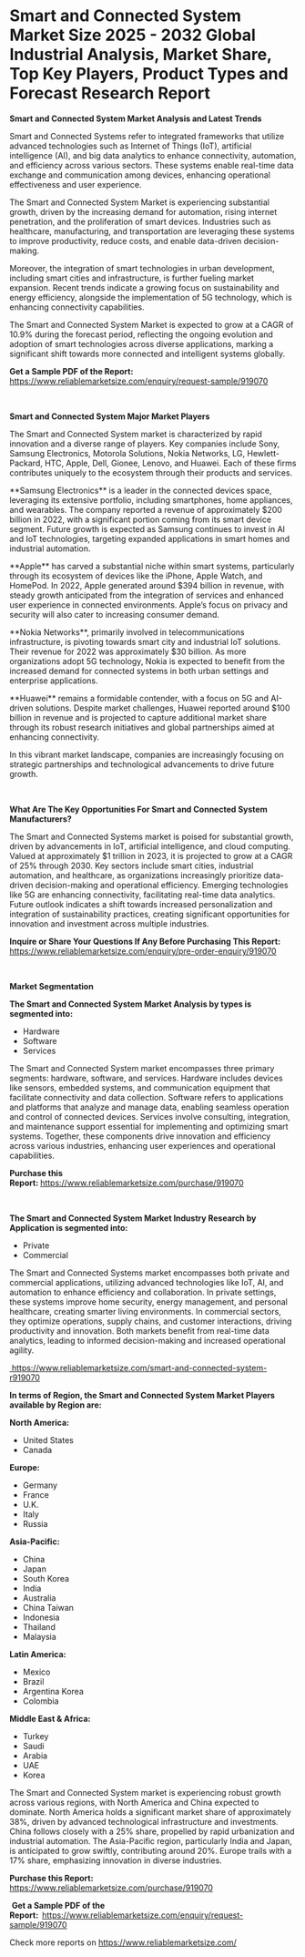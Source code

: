 <p><h1>Smart and Connected System Market Size 2025 - 2032 Global Industrial Analysis, Market Share, Top Key Players, Product Types and Forecast Research Report</h1></p><p><strong>Smart and Connected System Market Analysis and Latest Trends</strong></p>
<p><p>Smart and Connected Systems refer to integrated frameworks that utilize advanced technologies such as Internet of Things (IoT), artificial intelligence (AI), and big data analytics to enhance connectivity, automation, and efficiency across various sectors. These systems enable real-time data exchange and communication among devices, enhancing operational effectiveness and user experience.</p><p>The Smart and Connected System Market is experiencing substantial growth, driven by the increasing demand for automation, rising internet penetration, and the proliferation of smart devices. Industries such as healthcare, manufacturing, and transportation are leveraging these systems to improve productivity, reduce costs, and enable data-driven decision-making. </p><p>Moreover, the integration of smart technologies in urban development, including smart cities and infrastructure, is further fueling market expansion. Recent trends indicate a growing focus on sustainability and energy efficiency, alongside the implementation of 5G technology, which is enhancing connectivity capabilities.</p><p>The Smart and Connected System Market is expected to grow at a CAGR of 10.9% during the forecast period, reflecting the ongoing evolution and adoption of smart technologies across diverse applications, marking a significant shift towards more connected and intelligent systems globally.</p></p>
<p><strong>Get a Sample PDF of the Report:&nbsp;</strong> <a href="https://www.reliablemarketsize.com/enquiry/request-sample/919070?utm_campaign=2821&utm_medium=2&utm_source=Github&utm_content=ia&utm_term=07032025&utm_id=smart-and-connected-system">https://www.reliablemarketsize.com/enquiry/request-sample/919070</a></p>
<p>&nbsp;</p>
<p><strong>Smart and Connected System Major Market Players</strong></p>
<p><p>The Smart and Connected System market is characterized by rapid innovation and a diverse range of players. Key companies include Sony, Samsung Electronics, Motorola Solutions, Nokia Networks, LG, Hewlett-Packard, HTC, Apple, Dell, Gionee, Lenovo, and Huawei. Each of these firms contributes uniquely to the ecosystem through their products and services.</p><p>**Samsung Electronics** is a leader in the connected devices space, leveraging its extensive portfolio, including smartphones, home appliances, and wearables. The company reported a revenue of approximately $200 billion in 2022, with a significant portion coming from its smart device segment. Future growth is expected as Samsung continues to invest in AI and IoT technologies, targeting expanded applications in smart homes and industrial automation.</p><p>**Apple** has carved a substantial niche within smart systems, particularly through its ecosystem of devices like the iPhone, Apple Watch, and HomePod. In 2022, Apple generated around $394 billion in revenue, with steady growth anticipated from the integration of services and enhanced user experience in connected environments. Apple’s focus on privacy and security will also cater to increasing consumer demand.</p><p>**Nokia Networks**, primarily involved in telecommunications infrastructure, is pivoting towards smart city and industrial IoT solutions. Their revenue for 2022 was approximately $30 billion. As more organizations adopt 5G technology, Nokia is expected to benefit from the increased demand for connected systems in both urban settings and enterprise applications.</p><p>**Huawei** remains a formidable contender, with a focus on 5G and AI-driven solutions. Despite market challenges, Huawei reported around $100 billion in revenue and is projected to capture additional market share through its robust research initiatives and global partnerships aimed at enhancing connectivity.</p><p>In this vibrant market landscape, companies are increasingly focusing on strategic partnerships and technological advancements to drive future growth.</p></p>
<p>&nbsp;</p>
<p><strong>What Are The Key Opportunities For Smart and Connected System Manufacturers?</strong></p>
<p><p>The Smart and Connected Systems market is poised for substantial growth, driven by advancements in IoT, artificial intelligence, and cloud computing. Valued at approximately $1 trillion in 2023, it is projected to grow at a CAGR of 25% through 2030. Key sectors include smart cities, industrial automation, and healthcare, as organizations increasingly prioritize data-driven decision-making and operational efficiency. Emerging technologies like 5G are enhancing connectivity, facilitating real-time data analytics. Future outlook indicates a shift towards increased personalization and integration of sustainability practices, creating significant opportunities for innovation and investment across multiple industries.</p></p>
<p><strong>Inquire or Share Your Questions If Any Before Purchasing This Report:</strong> <a href="https://www.reliablemarketsize.com/enquiry/pre-order-enquiry/919070?utm_campaign=2821&utm_medium=2&utm_source=Github&utm_content=ia&utm_term=07032025&utm_id=smart-and-connected-system">https://www.reliablemarketsize.com/enquiry/pre-order-enquiry/919070</a></p>
<p>&nbsp;</p>
<p><strong>Market Segmentation</strong></p>
<p><strong>The Smart and Connected System Market Analysis by types is segmented into:</strong></p>
<p><ul><li>Hardware</li><li>Software</li><li>Services</li></ul></p>
<p><p>The Smart and Connected System market encompasses three primary segments: hardware, software, and services. Hardware includes devices like sensors, embedded systems, and communication equipment that facilitate connectivity and data collection. Software refers to applications and platforms that analyze and manage data, enabling seamless operation and control of connected devices. Services involve consulting, integration, and maintenance support essential for implementing and optimizing smart systems. Together, these components drive innovation and efficiency across various industries, enhancing user experiences and operational capabilities.</p></p>
<p><strong>Purchase this Report:&nbsp;</strong><a href="https://www.reliablemarketsize.com/purchase/919070?utm_campaign=2821&utm_medium=2&utm_source=Github&utm_content=ia&utm_term=07032025&utm_id=smart-and-connected-system">https://www.reliablemarketsize.com/purchase/919070</a></p>
<p>&nbsp;</p>
<p><strong>The Smart and Connected System Market Industry Research by Application is segmented into:</strong></p>
<p><ul><li>Private</li><li>Commercial</li></ul></p>
<p><p>The Smart and Connected Systems market encompasses both private and commercial applications, utilizing advanced technologies like IoT, AI, and automation to enhance efficiency and collaboration. In private settings, these systems improve home security, energy management, and personal healthcare, creating smarter living environments. In commercial sectors, they optimize operations, supply chains, and customer interactions, driving productivity and innovation. Both markets benefit from real-time data analytics, leading to informed decision-making and increased operational agility.</p></p>
<p><a href="https://www.reliablemarketsize.com/smart-and-connected-system-r919070?utm_campaign=2821&utm_medium=2&utm_source=Github&utm_content=ia&utm_term=07032025&utm_id=smart-and-connected-system">&nbsp;https://www.reliablemarketsize.com/smart-and-connected-system-r919070</a></p>
<p><strong>In terms of Region, the Smart and Connected System Market Players available by Region are:</strong></p>
<p>
    <p> <strong> North America: </strong>
        <ul>
            <li>United States</li>
            <li>Canada</li>
        </ul>
        </p> 
    <p> <strong> Europe: </strong>
        <ul>
            <li>Germany</li>
            <li>France</li>
            <li>U.K.</li>
            <li>Italy</li>
            <li>Russia</li>
        </ul>
        </p> 
    <p> <strong> Asia-Pacific: </strong>
        <ul>
            <li>China</li>
            <li>Japan</li>
            <li>South Korea</li>
            <li>India</li>
            <li>Australia</li>
            <li>China Taiwan</li>
            <li>Indonesia</li>
            <li>Thailand</li>
            <li>Malaysia</li>
        </ul>
        </p> 
    <p> <strong> Latin America: </strong>
        <ul>
            <li>Mexico</li>
            <li>Brazil</li>
            <li>Argentina Korea</li>
            <li>Colombia</li>
        </ul>
        </p> 
    <p> <strong> Middle East & Africa: </strong>
        <ul>
            <li>Turkey</li>
            <li>Saudi</li>
            <li>Arabia</li>
            <li>UAE</li>
            <li>Korea</li>
        </ul>
    </p>
    </p>
<p><p>The Smart and Connected System market is experiencing robust growth across various regions, with North America and China expected to dominate. North America holds a significant market share of approximately 38%, driven by advanced technological infrastructure and investments. China follows closely with a 25% share, propelled by rapid urbanization and industrial automation. The Asia-Pacific region, particularly India and Japan, is anticipated to grow swiftly, contributing around 20%. Europe trails with a 17% share, emphasizing innovation in diverse industries.</p></p>
<p><strong>Purchase this Report: </strong><a href="https://www.reliablemarketsize.com/purchase/919070?utm_campaign=2821&utm_medium=2&utm_source=Github&utm_content=ia&utm_term=07032025&utm_id=smart-and-connected-system">https://www.reliablemarketsize.com/purchase/919070</a></p>
<p>&nbsp;<strong>Get a Sample PDF of the Report:&nbsp;&nbsp;</strong><a href="https://www.reliablemarketsize.com/enquiry/request-sample/919070?utm_campaign=2821&utm_medium=2&utm_source=Github&utm_content=ia&utm_term=07032025&utm_id=smart-and-connected-system">https://www.reliablemarketsize.com/enquiry/request-sample/919070</a></p>
<p><strong></strong></p>
<p>Check more reports on <a href="https://www.reliablemarketsize.com/?utm_campaign=2821&utm_medium=2&utm_source=Github&utm_content=ia&utm_term=07032025&utm_id=smart-and-connected-system">https://www.reliablemarketsize.com/</a></p>